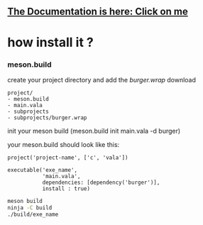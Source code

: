 ## [The Documentation is here: Click on me](https://burger-hydrasho-1cf73bf5fedac8972823d83b8ce202a4bf200d4d798061d.gitlab.io/burgerdoc/index.htm)

# how install it ?


### meson.build

create your project directory and add the *burger.wrap* download

```
project/
- meson.build
- main.vala
- subprojects
- subprojects/burger.wrap
```

init your meson build (meson.build init main.vala -d burger)

your meson.build should look like this:

```meson
project('project-name', ['c', 'vala'])

executable('exe_name',
           'main.vala',
           dependencies: [dependency('burger')],
           install : true)
```

```bash
meson build
ninja -C build
./build/exe_name
```
